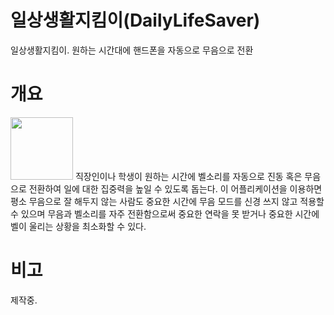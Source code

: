 # 일상생활지킴이(DailyLifeSaver)
일상생활지킴이. 원하는 시간대에 핸드폰을 자동으로 무음으로 전환

# 개요
<img src="https://user-images.githubusercontent.com/69233747/89399025-d5a3f580-d74c-11ea-9a84-0ea2d5c91ee7.png" width="100" height="100">
직장인이나 학생이 원하는 시간에 벨소리를 자동으로 진동 혹은 무음으로 전환하여 일에 대한 집중력을 높일 수 있도록 돕는다. 이 어플리케이션을 이용하면 평소 무음으로 잘 해두지 않는 사람도 중요한 시간에 무음 모드를 신경 쓰지 않고 적용할 수 있으며 무음과 벨소리를 자주 전환함으로써 중요한 연락을 못 받거나 중요한 시간에 벨이 울리는 상황을 최소화할 수 있다. 

# 비고
제작중.
